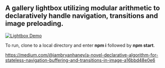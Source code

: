 ## A gallery lightbox utilizing modular arithmetic to declaratively handle navigation, transitions and image preloading.

[![Lightbox Demo](http://img.youtube.com/vi/nvna1ln8Cn8/0.jpg)](https://youtu.be/nvna1ln8Cn8 "Lightbox Demo")

To run, clone to a local directory and enter **npm i** followed by **npm start**.

https://medium.com/@iambryanhaney/a-novel-declarative-algorithm-for-stateless-navigation-buffering-and-transitions-in-image-a16bbd48e0e6
